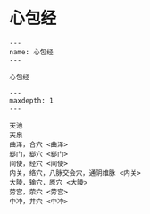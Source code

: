 # 心包经

```{figure} assets/img/2022-01-13-12-16-08.png
---
name: 心包经
---

心包经
```

```{toctree}
---
maxdepth: 1
---

天池
天泉
曲泽，合穴 <曲泽>
郄门，郄穴 <郄门>
间使，经穴 <间使>
内关，络穴，八脉交会穴，通阴维脉 <内关>
大陵，输穴，原穴 <大陵>
劳宫，荥穴 <劳宫>
中冲，井穴 <中冲>
```